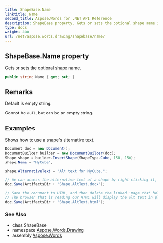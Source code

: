 ```yaml
---
title: ShapeBase.Name
linktitle: Name
second_title: Aspose.Words for .NET API Reference
description: ShapeBase property. Gets or sets the optional shape name in C#.
type: docs
weight: 380
url: /net/aspose.words.drawing/shapebase/name/
---
```

## ShapeBase.Name property

Gets or sets the optional shape name.

```csharp
public string Name { get; set; }
```

## Remarks

Default is empty string.

Cannot be `null`, but can be an empty string.

## Examples

Shows how to use a shape's alternative text.

```csharp
Document doc = new Document();
DocumentBuilder builder = new DocumentBuilder(doc);
Shape shape = builder.InsertShape(ShapeType.Cube, 150, 150);
shape.Name = "MyCube";

shape.AlternativeText = "Alt text for MyCube.";

// We can access the alternative text of a shape by right-clicking it, and then via "Format AutoShape" -> "Alt Text".
doc.Save(ArtifactsDir + "Shape.AltText.docx");

// Save the document to HTML, and then delete the linked image that belongs to our shape.
// The browser that is reading our HTML will display the alt text in place of the missing image.
doc.Save(ArtifactsDir + "Shape.AltText.html");
```

### See Also

* class [ShapeBase](../)
* namespace [Aspose.Words.Drawing](../../shapebase/)
* assembly [Aspose.Words](../../../)
